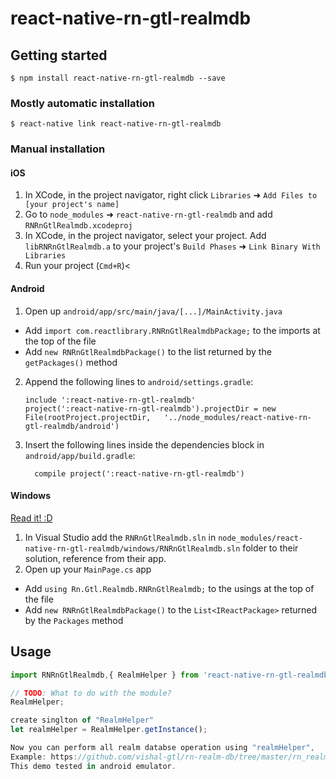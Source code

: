 
# react-native-rn-gtl-realmdb

## Getting started

`$ npm install react-native-rn-gtl-realmdb --save`

### Mostly automatic installation

`$ react-native link react-native-rn-gtl-realmdb`

### Manual installation


#### iOS

1. In XCode, in the project navigator, right click `Libraries` ➜ `Add Files to [your project's name]`
2. Go to `node_modules` ➜ `react-native-rn-gtl-realmdb` and add `RNRnGtlRealmdb.xcodeproj`
3. In XCode, in the project navigator, select your project. Add `libRNRnGtlRealmdb.a` to your project's `Build Phases` ➜ `Link Binary With Libraries`
4. Run your project (`Cmd+R`)<

#### Android

1. Open up `android/app/src/main/java/[...]/MainActivity.java`
  - Add `import com.reactlibrary.RNRnGtlRealmdbPackage;` to the imports at the top of the file
  - Add `new RNRnGtlRealmdbPackage()` to the list returned by the `getPackages()` method
2. Append the following lines to `android/settings.gradle`:
  	```
  	include ':react-native-rn-gtl-realmdb'
  	project(':react-native-rn-gtl-realmdb').projectDir = new File(rootProject.projectDir, 	'../node_modules/react-native-rn-gtl-realmdb/android')
  	```
3. Insert the following lines inside the dependencies block in `android/app/build.gradle`:
  	```
      compile project(':react-native-rn-gtl-realmdb')
  	```

#### Windows
[Read it! :D](https://github.com/ReactWindows/react-native)

1. In Visual Studio add the `RNRnGtlRealmdb.sln` in `node_modules/react-native-rn-gtl-realmdb/windows/RNRnGtlRealmdb.sln` folder to their solution, reference from their app.
2. Open up your `MainPage.cs` app
  - Add `using Rn.Gtl.Realmdb.RNRnGtlRealmdb;` to the usings at the top of the file
  - Add `new RNRnGtlRealmdbPackage()` to the `List<IReactPackage>` returned by the `Packages` method


## Usage
```javascript
import RNRnGtlRealmdb,{ RealmHelper } from 'react-native-rn-gtl-realmdb';

// TODO: What to do with the module?
RealmHelper;

create singlton of "RealmHelper" 
let realmHelper = RealmHelper.getInstance();

Now you can perform all realm databse operation using "realmHelper", 
Example: https://github.com/vishal-gtl/rn-realm-db/tree/master/rn_realm_db_demo
This demo tested in android emulator.



```
  